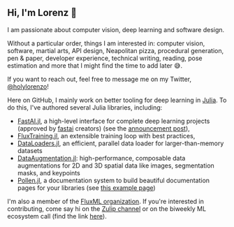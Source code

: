 ## Hi, I'm Lorenz 👋

I am passionate about computer vision, deep learning and software design.

Without a particular order, things I am interested in: computer vision, software, martial arts, API design, Neapolitan pizza, procedural generation, pen & paper, developer experience, technical writing, reading, pose estimation and more that I might find the time to add later 😅.

If you want to reach out, feel free to message me on my Twitter, [@holylorenzo](https://twitter.com/holylorenzo)! 

Here on GitHub, I mainly work on better tooling for deep learning in [Julia](https://julialang.org). To do this, I've authored several Julia libraries, including:
- [FastAI.jl](https://github.com/FluxML/FastAI.jl), a high-level interface for complete deep learning projects (approved by [fastai](https://docs.fast.ai) creators) (see the [announcement post](https://lorenzoh.github.io/posts/fastaijl_ecosystem.html)),
- [FluxTraining.jl](https://github.com/FluxML/FluxTraining.jl), an extensible training loop with best practices,
- [DataLoaders.jl](https://github.com/lorenzoh/DataLoaders.jl), an efficient, parallel data loader for larger-than-memory datasets
- [DataAugmentation.jl](https://github.com/lorenzoh/DataAugmentation.jl): high-performance, composable data augmentations for 2D and 3D spatial data like images, segmentation masks, and keypoints
- [Pollen.jl](https://github.com/lorenzoh/Pollen.jl), a documentation system to build beautiful documentation pages for your libraries (see [this example page](https://lorenzoh.github.io/DataLoaders.jl/docs/dev/interactive/))

I'm also a member of the [FluxML organization](https://github.com/FluxML). If you're interested in contributing, come say hi on the [Zulip channel](https://julialang.zulipchat.com/#narrow/stream/237432-ml-contributers) or on the biweekly ML ecosystem call (find the link [here](https://julialang.org/community/)).
